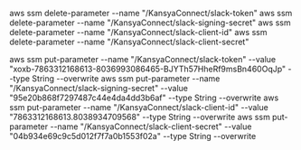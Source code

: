 aws ssm delete-parameter --name "/KansyaConnect/slack-token"
aws ssm delete-parameter --name "/KansyaConnect/slack-signing-secret"
aws ssm delete-parameter --name "/KansyaConnect/slack-client-id"
aws ssm delete-parameter --name "/KansyaConnect/slack-client-secret"


aws ssm put-parameter --name "/KansyaConnect/slack-token" --value "xoxb-7863312168613-8036993086465-BJYTh57HheRf9msBn460OqJp" --type String --overwrite
aws ssm put-parameter --name "/KansyaConnect/slack-signing-secret" --value "95e20b868f7297487c44e4da4dd3b6af" --type String --overwrite
aws ssm put-parameter --name "/KansyaConnect/slack-client-id" --value "7863312168613.8038934709568" --type String --overwrite
aws ssm put-parameter --name "/KansyaConnect/slack-client-secret" --value "04b934e69c9c5d012f7f7a0b1553f02a" --type String --overwrite

